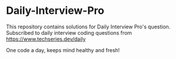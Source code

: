 # Daily-Interview-Pro
This repository contains solutions for Daily Interview Pro's question. 
Subscribed to daily interview coding questions from https://www.techseries.dev/daily 

One code a day, keeps mind healthy and fresh!
